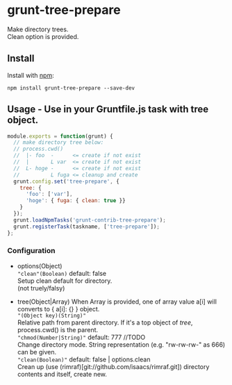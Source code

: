 # grunt-tree-prepare

Make directory trees.  
Clean option is provided.

## Install

Install with [npm](http://npmjs.org/):

    npm install grunt-tree-prepare --save-dev
    
## Usage - Use in your Gruntfile.js task with tree object.
```js
module.exports = function(grunt) {
  // make directory tree below:
  // process.cwd()
  //  |- foo  -      <= create if not exist
  //  |       L var  <= create if not exist
  //  L- hoge -      <= create if not exist
  //          L fuga <= cleanup and create
  grunt.config.set('tree-prepare', {
    tree: {
      'foo': ['var'],
      'hoge': { fuga: { clean: true }}
    }
  });
  grunt.loadNpmTasks('grunt-contrib-tree-prepare');
  grunt.registerTask(taskname, ['tree-prepare']);
};
```

### Configuration
- options(Object)  
`"clean"(Boolean)` default: false  
  Setup clean default for directory.  
  (not truely/falsy)  
  
- tree(Object|Array)
  When Array is provided, one of array value a[i] will converts to { a[i]: {} } object.  
`"(Object key)(String)"`  
  Relative path from parent directory. If it's a top object of _tree_, process.cwd() is the parent.  
`"chmod(Number|String)"` default: 777  //TODO  
  Change directory mode. String representation (e.g. "rw-rw-rw-" as 666) can be given.  
`"clean(Boolean)"` default: false | options.clean  
  Crean up (use (rimraf)[git://github.com/isaacs/rimraf.git]) directory contents and itself, create new.  
  
